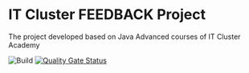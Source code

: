 # IT Cluster FEEDBACK Project
The project developed based on Java Advanced courses of IT Cluster Academy

![Build](https://github.com/ClusterJavaA2020/it-cluster-feedback-project/workflows/Build/badge.svg)
[![Quality Gate Status](https://sonarcloud.io/api/project_badges/measure?project=ClusterJavaA2020_it-cluster-feedback-project&metric=alert_status)](https://sonarcloud.io/dashboard?id=ClusterJavaA2020_it-cluster-feedback-project)
